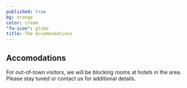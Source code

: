 ```yaml
---
published: true
bg: orange
color: cream
"fa-icon": globe
title: The Accommodations
---
```



## Accomodations

For out-of-town visitors, we will be blocking rooms at hotels in the area. Please stay tuned or contact us for additional details.
